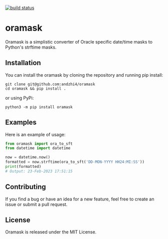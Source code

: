 [![build status](https://github.com/andzhi4/oramask/actions/workflows/matrix-test.yml/badge.svg)](https://github.com/andzhi4/oramask/actions/workflows/matrix-test.yml)
# oramask

Oramask is a simplistic converter of Oracle specific date/time masks to Python's strftime masks.

## Installation

You can install the oramask by cloning the repository and running pip install:
```shell
git clone git@github.com:andzhi4/oramask
cd oramask && pip install .
```

or using PyPi:
```shell
python3 -m pip install oramask
```

## Examples
Here is an example of usage:
```python
from oramask import ora_to_sft
from datetime import datetime

now = datetime.now()
formatted = now.strftime(ora_to_sft('DD-MON-YYYY HH24:MI:SS'))
print(formatted)
# Output: 23-Feb-2023 17:51:15
```

## Contributing

If you find a bug or have an idea for a new feature, feel free to create an issue or submit a pull request.

## License

Oramask is released under the MIT License.





